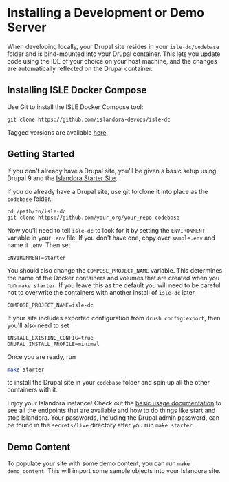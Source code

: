 # Installing a Development or Demo Server

When developing locally, your Drupal site resides in your `isle-dc/codebase` folder and is bind-mounted into your
Drupal container.  This lets you update code using the IDE of your choice on your host machine, and the
changes are automatically reflected on the Drupal container.

## Installing ISLE Docker Compose

Use Git to install the ISLE Docker Compose tool:

`git clone https://github.com/islandora-devops/isle-dc`

Tagged versions are available [here](https://github.com/Islandora-Devops/isle-dc/tags).

## Getting Started

If you don't already have a Drupal site, you'll be given a basic setup using Drupal 9 and the
[Islandora Starter Site](https://github.com/Islandora-Devops/islandora-starter-site).

If you do already have a Drupal site, use git to clone it into place as the `codebase` folder.

```
cd /path/to/isle-dc
git clone https://github.com/your_org/your_repo codebase
```

Now you'll need to tell `isle-dc` to look for it by setting the `ENVIRONMENT` variable in
your `.env` file. If you don't have one, copy over `sample.env` and name it `.env`. Then
set

```
ENVIRONMENT=starter
```

You should also change the `COMPOSE_PROJECT_NAME` variable. This determines the name of the
Docker containers and volumes that are created when you run `make starter`. If you leave this as the default
you will need to be careful not to overwrite the containers with another install of `isle-dc`
later.
```
COMPOSE_PROJECT_NAME=isle-dc
```

If your site includes exported configuration from `drush config:export`, then you'll also
need to set

```
INSTALL_EXISTING_CONFIG=true
DRUPAL_INSTALL_PROFILE=minimal
```

Once you are ready, run

```bash
make starter
```

to install the Drupal site in your `codebase` folder and spin up all the other containers with it.

Enjoy your Islandora instance!  Check out the [basic usage documentation](../docker-basic-usage) to see
all the endpoints that are available and how to do things like start and stop Islandora. Your passwords,
including the Drupal admin password, can be found in the `secrets/live` directory after you run `make starter`.

## Demo Content

To populate your site with some demo content, you can run `make demo_content`. This will import some sample objects into your Islandora site.
